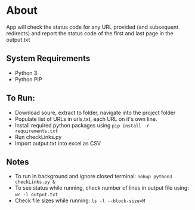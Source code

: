 # About
App will check the status code for any URL provided (and subsequent redirects) and report the status code of the first and last page in the output.txt

## System Requirements
* Python 3
* Python PIP

## To Run:
* Download soure, extract to folder, navigate into the project folder
* Populate list of URLs in urls.txt, each URL on it's own line.
* Install required python packages using `pip install -r requirements.txt`
* Run checkLinks.py
* Import output.txt into excel as CSV

## Notes
* To run in background and ignore closed terminal: `nohup python3 checkLinks.py &`
* To see status while running, check number of lines in output file using: `wc -l output.txt`
* Check file sizes while running: `ls -l --block-size=M`
